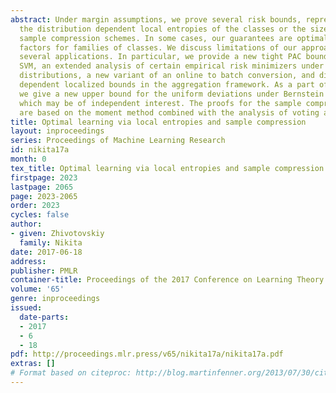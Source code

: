 ```yaml
---
abstract: Under margin assumptions, we prove several risk bounds, represented via
  the distribution dependent local entropies of the classes or the sizes of specific
  sample compression schemes. In some cases, our guarantees are optimal up to constant
  factors for families of classes. We discuss limitations of our approach and give
  several applications. In particular, we provide a new tight PAC bound for the hard-margin
  SVM, an extended analysis of certain empirical risk minimizers under log-concave
  distributions, a new variant of an online to batch conversion, and distribution
  dependent localized bounds in the aggregation framework. As a part of our results,
  we give a new upper bound for the uniform deviations under Bernstein assumptions,
  which may be of independent interest. The proofs for the sample compression schemes
  are based on the moment method combined with the analysis of voting algorithms.
title: Optimal learning via local entropies and sample compression
layout: inproceedings
series: Proceedings of Machine Learning Research
id: nikita17a
month: 0
tex_title: Optimal learning via local entropies and sample compression
firstpage: 2023
lastpage: 2065
page: 2023-2065
order: 2023
cycles: false
author:
- given: Zhivotovskiy
  family: Nikita
date: 2017-06-18
address: 
publisher: PMLR
container-title: Proceedings of the 2017 Conference on Learning Theory
volume: '65'
genre: inproceedings
issued:
  date-parts:
  - 2017
  - 6
  - 18
pdf: http://proceedings.mlr.press/v65/nikita17a/nikita17a.pdf
extras: []
# Format based on citeproc: http://blog.martinfenner.org/2013/07/30/citeproc-yaml-for-bibliographies/
---
```

